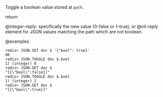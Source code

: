 Toggle a boolean value stored at `path`.

return

@integer-reply: specifically the new value (0-false or 1-true), or @nil-reply element for JSON values matching the path which are not boolean.

@examples

```
redis> JSON.SET doc $ '{"bool": true}'
OK
redis> JSON.TOGGLE doc $.bool
1) (integer) 0
redis> JSON.GET doc $
"[{\"bool\":false}]"
redis> JSON.TOGGLE doc $.bool
1) (integer) 1
redis> JSON.GET doc $
"[{\"bool\":true}]"
```